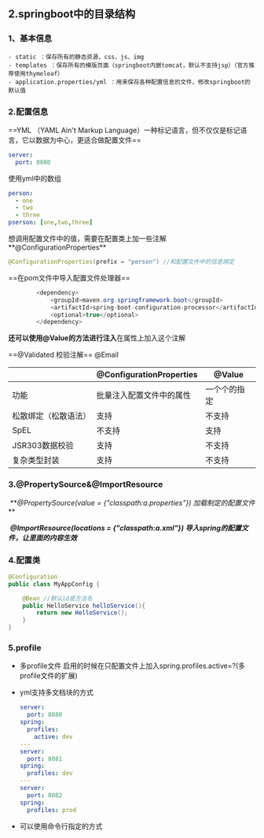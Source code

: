 ## 2.springboot中的目录结构

### 1、基本信息

	- static ：保存所有的静态资源，css、js、img
	- templates ：保存所有的模版页面（springboot内嵌tomcat，默认不支持jsp）（官方推荐使用thymeleaf）
	- application.properties/yml ：用来保存各种配置信息的文件，修改springboot的默认值



### 2.配置信息

==YML （YAML Ain't Markup Language）一种标记语言，但不仅仅是标记语言，它以数据为中心，更适合做配置文件==

```yaml
server:
  port: 8080
```

使用yml中的数组

```yaml
person:
  - one
  - two
  - three
pserson: [one,two,three]
```

想调用配置文件中的值，需要在配置类上加一些注解**@ConfigurationProperties**

```java
@ConfigurationProperties(prefix = "person") //和配置文件中的信息绑定
```

==在pom文件中导入配置文件处理器==

```java
        <dependency>
            <groupId>maven.org.springframework.boot</groupId>
            <artifactId>spring-boot-configuration-processor</artifactId>
            <optional>true</optional>
        </dependency>
```

**还可以使用@Value的方法进行注入**在属性上加入这个注解

==@Validated 校验注解== @Email 

|                      | @ConfigurationProperties | @Value       |
| -------------------- | ------------------------ | ------------ |
| 功能                 | 批量注入配置文件中的属性 | 一个个的指定 |
| 松散绑定（松散语法） | 支持                     | 不支持       |
| SpEL                 | 不支持                   | 支持         |
| JSR303数据校验       | 支持                     | 不支持       |
| 复杂类型封装         | 支持                     | 不支持       |

### 3.@PropertySource&@ImportResource

​	***@PropertySource(value = {"classpath:a.properties"}) 加载制定的配置文件* **

​	***@ImportResource(locations = {"classpath:a.xml"}) 导入spring的配置文件，让里面的内容生效***

### 4.配置类

```java
@Configuration
public class MyAppConfig {

    @Bean //默认id是方法名
    public HelloService helloService(){
        return new HelloService();
    }
}
```

### 

### 5.profile

 - 多profile文件 启用的时候在只配置文件上加入spring.profiles.active=?(多profile文件的扩展)

 - yml支持多文档块的方式

   ```yaml
   server:
     port: 8080
   spring:
     profiles:
       active: dev
   ---
   server:
     port: 8081
   spring:
     profiles: dev
   ---
   server:
     port: 8082
   spring:
     profiles: prod
   ```

- 可以使用命令行指定的方式







